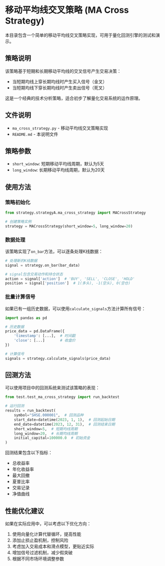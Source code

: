 # 移动平均线交叉策略 (MA Cross Strategy)

本目录包含一个简单的移动平均线交叉策略实现，可用于量化回测引擎的测试和演示。

## 策略说明

该策略基于短期和长期移动平均线的交叉信号产生交易决策：

- 当短期均线上穿长期均线时产生买入信号（金叉）
- 当短期均线下穿长期均线时产生卖出信号（死叉）

这是一个经典的技术分析策略，适合初步了解量化交易系统的运作原理。

## 文件说明

- `ma_cross_strategy.py` - 移动平均线交叉策略实现
- `README.md` - 本说明文件

## 策略参数

- `short_window`: 短期移动平均线周期，默认为5天
- `long_window`: 长期移动平均线周期，默认为20天

## 使用方法

### 策略初始化

```python
from strategy.strategyA.ma_cross_strategy import MACrossStrategy

# 创建策略实例
strategy = MACrossStrategy(short_window=5, long_window=20)
```

### 数据处理

该策略实现了`on_bar`方法，可以逐条处理K线数据：

```python
# 处理新的K线数据
signal = strategy.on_bar(bar_data)

# signal包含交易动作和持仓状态
action = signal['action']  # 'BUY', 'SELL', 'CLOSE', 'HOLD'
position = signal['position']  # 1(多头), -1(空头), 0(空仓)
```

### 批量计算信号

如果已有一组历史数据，可以使用`calculate_signals`方法计算所有信号：

```python
import pandas as pd

# 历史数据
price_data = pd.DataFrame({
    'timestamp': [...],  # 时间戳
    'close': [...]       # 收盘价
})

# 计算信号
signals = strategy.calculate_signals(price_data)
```

## 回测方法

可以使用项目中的回测系统来测试该策略的表现：

```python
from test.test_ma_cross_strategy import run_backtest

# 运行回测
results = run_backtest(
    symbol="SHSE.000001",  # 回测品种
    start_date=datetime(2023, 1, 1),  # 回测起始日期
    end_date=datetime(2023, 12, 31),  # 回测结束日期
    short_window=5,  # 短期均线周期
    long_window=20,  # 长期均线周期
    initial_capital=100000.0  # 初始资金
)
```

回测结果包含以下指标：

- 总收益率
- 年化收益率
- 最大回撤
- 夏普比率
- 交易记录
- 净值曲线

## 性能优化建议

如果在实际应用中，可以考虑以下优化方向：

1. 使用向量化计算代替循环，提高性能
2. 添加止损止盈机制，控制风险
3. 考虑加入交易成本和滑点模型，更贴近实际
4. 增加信号过滤机制，减少假突破
5. 根据不同市场环境调整参数 